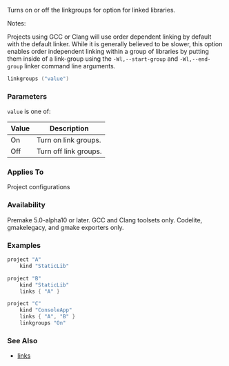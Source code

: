 Turns on or off the linkgroups for option for linked libraries.

Notes:

Projects using GCC or Clang will use order dependent linking by default with the default linker. While it is generally believed to be slower, this option enables order independent linking within a group of libraries by putting them inside of a link-group using the `-Wl,--start-group` and `-Wl,--end-group` linker command line arguments.

```lua
linkgroups ("value")
```

### Parameters ###

`value` is one of:

| Value   | Description                                       |
|---------|---------------------------------------------------|
| On      | Turn on link groups.                              |
| Off     | Turn off link groups.                             |

### Applies To ###

Project configurations

### Availability ###

Premake 5.0-alpha10 or later. GCC and Clang toolsets only. Codelite, gmakelegacy, and gmake exporters only.

### Examples ###

```lua
project "A"
    kind "StaticLib"

project "B"
    kind "StaticLib"
    links { "A" }

project "C"
    kind "ConsoleApp"
    links { "A", "B" }
    linkgroups "On"
```

### See Also ###
* [links](links.md)